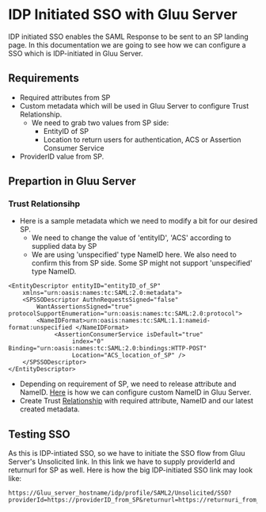  
# IDP Initiated SSO with Gluu Server
IDP initiated SSO enables the SAML Response to be sent to an SP landing page. In this documentation we are going to see how we can configure a SSO which is IDP-initiated in Gluu Server. 

## Requirements

 - Required attributes from SP
 - Custom metadata which will be used in Gluu Server to configure Trust Relationship. 
   - We need to grab two values from SP side: 
      - EntityID of SP
      - Location to return users for authentication, ACS or Assertion Consumer Service
 - ProviderID value from SP. 

## Prepartion in Gluu Server

### Trust Relationsihp

 - Here is a sample metadata which we need to modify a bit for our desired SP. 
    - We need to change the value of 'entityID', 'ACS' according to supplied data by SP
    - We are using 'unspecified' type NameID here. We also need to confirm this from SP side. Some SP might not support 'unspecified' type NameID. 
```
<EntityDescriptor entityID="entityID_of_SP"
    xmlns="urn:oasis:names:tc:SAML:2.0:metadata">
    <SPSSODescriptor AuthnRequestsSigned="false"
        WantAssertionsSigned="true" protocolSupportEnumeration="urn:oasis:names:tc:SAML:2.0:protocol">
        <NameIDFormat>urn:oasis:names:tc:SAML:1.1:nameid-format:unspecified </NameIDFormat>
             <AssertionConsumerService isDefault="true"
                  index="0" Binding="urn:oasis:names:tc:SAML:2.0:bindings:HTTP-POST"
                  Location="ACS_location_of_SP" />
    </SPSSODescriptor>
</EntityDescriptor>
```
 - Depending on requirement of SP, we need to release attribute and NameID. [Here](https://gluu.org/docs/customize/attributes/#custom-nameid) is how we can configure custom NameID in Gluu Server. 
 - Create Trust [Relationship](https://gluu.org/docs/integrate/outbound-saml/#how-to-create-trust-relationship) with required attribute, NameID and our latest created metadata. 

## Testing SSO

As this is IDP-intiated SSO, so we have to initiate the SSO flow from Gluu Server's Unsolicited link. In this link we have to supply providerId and returnurl for SP as well. Here is how the big IDP-initiated SSO link may look like: 
```
https://Gluu_server_hostname/idp/profile/SAML2/Unsolicited/SSO?providerId=https://providerID_from_SP&returnurl=https://returnuri_from_sp
```

